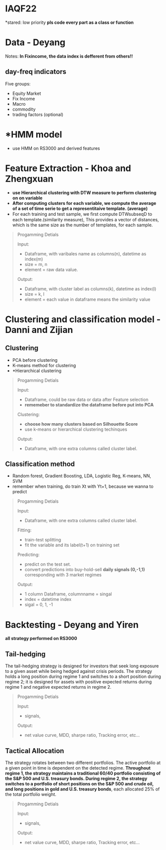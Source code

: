 # IAQF22
*stared: low priority
**pls code every part as a class or function**

# Data - Deyang
Notes: 
**In Fixincome, the data index is defferent from others!!**
## day-freq indicators
Five groups:
- Equity Market
- Fix Income
- Macro
- commodity
- trading factors (optional)

# *HMM model 
- use HMM on RS3000 and derived features

# Feature Extraction - Khoa and Zhengxuan
- **use Hierarchical clustering with DTW measure to perform clustering on on variable**
- **After computing clusters for each variable, we compute the average of a set of time serie to get a representitaive template. (average)**
- For each training and test sample, we ﬁrst compute DTWsubseqD to each template.(similarity measure), This provides a vector of distances, which is the same size as the number of templates, for each sample.

> Progamming Detials
> 
> Input: 
> - Dataframe, with varibales name as columns(n), datetime as index(m)
> - size = m, n
> - element = raw data value.
> 
> Output:
> - Dataframe, with cluster label as columns(k), datetime as index(l)
> - size = k, l
> - element = each value in dataframe means the similarity value


# Clustering and classification model - Danni and Zijian
## Clustering
- PCA before clustering
- K-means method for clustering
- *Hierarchical clustering

> Progamming Detials
> 
> Input: 
> - Dataframe, could be raw data or data after Feature selection
> - **rememeber to standardize the dataframe before put into PCA**
>
> Clustering:
> - **choose how many clusters based on Silhouette Score**
> - use k-means or hierarchical clustering techinques
> 
> Output:
> - Dataframe, with one extra columns called cluster label.



## Classification method 
- Random forest, Gradient Boosting, LDA, Logistic Reg, K-means, NN, SVM
- remember when training, do train Xt with Yt+1, because we wanna to predict
> Progamming Detials
> 
> Input: 
> - Dataframe, with one extra columns called cluster label.
> 
> Fitting:
> - train-test splitting
> - fit the variable and its label(t+1) on training set
> 
> Predicting:
> - predict on the test set.
> - convert predictions into buy-hold-sell **daily signals (0,-1,1)** corresponding with 3 market regimes
> 
> 
> Output:
> - 1 column Dataframe, columnname = singal
> - index = datetime index
> - sigal = 0, 1, -1

# Backtesting - Deyang and Yiren
**all strategy performed on RS3000**
## Tail-hedging
The tail-hedging strategy is designed for investors that seek long exposure to a given asset while being hedged against crisis periods. The strategy holds a long position during regime 1 and switches to a short position during regime 2; it is designed for assets with positive expected returns during regime 1 and negative expected returns in regime 2.
> Progamming Detials
> 
> Input: 
> - signals,
> 
> Output:
> - net value curve, MDD, sharpe ratio, Tracking error, etc...

## Tactical Allocation
The strategy rotates between two different portfolios. The active portfolio at a given point in time is dependent on the detected regime. **Throughout regime 1, the strategy maintains a traditional 60/40 portfolio consisting of the S&P 500 and U.S. treasury bonds. During regime 2, the strategy switches to a portfolio of short positions on the S&P 500 and crude oil, and long positions in gold and U.S. treasury bonds**, each allocated 25% of the total portfolio weight.
> Progamming Detials
> 
> Input: 
> - signals,
> 
> Output:
> - net value curve, MDD, sharpe ratio, Tracking error, etc...
